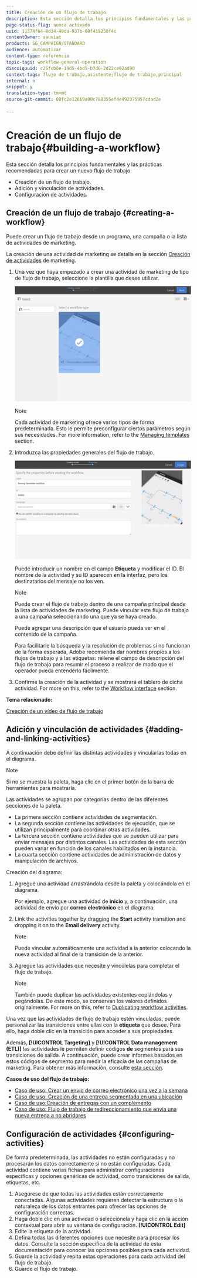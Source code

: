 ```yaml
---
title: Creación de un flujo de trabajo
description: Esta sección detalla los principios fundamentales y las prácticas recomendadas para crear un nuevo flujo de trabajo.
page-status-flag: nunca activado
uuid: 11374f64-8d34-40da-937b-09f419250f4c
contentOwner: sauviat
products: SG_CAMPAIGN/STANDARD
audience: automatizar
content-type: referencia
topic-tags: workflow-general-operation
discoiquuid: c26fcb0e-19d5-4bd5-b7d6-2d22ce92ad90
context-tags: flujo de trabajo,asistente;flujo de trabajo,principal
internal: n
snippet: y
translation-type: tm+mt
source-git-commit: 00fc2e12669a00c788355ef4e492375957cdad2e

---
```



# Creación de un flujo de trabajo{#building-a-workflow}

Esta sección detalla los principios fundamentales y las prácticas recomendadas para crear un nuevo flujo de trabajo:

* Creación de un flujo de trabajo.
* Adición y vinculación de actividades.
* Configuración de actividades.

## Creación de un flujo de trabajo {#creating-a-workflow}

Puede crear un flujo de trabajo desde un programa, una campaña o la lista de actividades de marketing.

La creación de una actividad de marketing se detalla en la sección [Creación de actividades](../../start/using/marketing-activities.md#creating-a-marketing-activity) de marketing.

1. Una vez que haya empezado a crear una actividad de marketing de tipo de flujo de trabajo, seleccione la plantilla que desee utilizar.

   ![](assets/workflow_creation_1.png)

   >[!NOTE]
   >
   >Cada actividad de marketing ofrece varios tipos de forma predeterminada. Esto le permite preconfigurar ciertos parámetros según sus necesidades. For more information, refer to the [Managing templates](../../start/using/about-templates.md) section.

1. Introduzca las propiedades generales del flujo de trabajo.

   ![](assets/workflow_creation_2.png)

   Puede introducir un nombre en el campo **Etiqueta** y modificar el ID. El nombre de la actividad y su ID aparecen en la interfaz, pero los destinatarios del mensaje no los ven.

   >[!NOTE]
   >
   >Puede crear el flujo de trabajo dentro de una campaña principal desde la lista de actividades de marketing. Puede vincular este flujo de trabajo a una campaña seleccionando una que ya se haya creado.

   Puede agregar una descripción que el usuario pueda ver en el contenido de la campaña.

   Para facilitarle la búsqueda y la resolución de problemas si no funcionan de la forma esperada, Adobe recomienda dar nombres propios a los flujos de trabajo y a las etiquetas: rellene el campo de descripción del flujo de trabajo para resumir el proceso a realizar de modo que el operador pueda entenderlo fácilmente.

1. Confirme la creación de la actividad y se mostrará el tablero de dicha actividad. For more on this, refer to the [Workflow interface](../../automating/using/workflow-interface.md) section.

**Tema relacionado:**

[Creación de un vídeo de flujo de trabajo](https://helpx.adobe.com/campaign/kt/acs/using/acs-create-workflow-feature-video-use.html)

## Adición y vinculación de actividades {#adding-and-linking-activities}

A continuación debe definir las distintas actividades y vincularlas todas en el diagrama.

>[!NOTE]
>
>Si no se muestra la paleta, haga clic en el primer botón de la barra de herramientas para mostrarla.

Las actividades se agrupan por categorías dentro de las diferentes secciones de la paleta.

* La primera sección contiene actividades de segmentación.
* La segunda sección contiene las actividades de ejecución, que se utilizan principalmente para coordinar otras actividades.
* La tercera sección contiene actividades que se pueden utilizar para enviar mensajes por distintos canales. Las actividades de esta sección pueden variar en función de los canales habilitados en la instancia.
* La cuarta sección contiene actividades de administración de datos y manipulación de archivos.

Creación del diagrama:

1. Agregue una actividad arrastrándola desde la paleta y colocándola en el diagrama.

   Por ejemplo, agregue una actividad de **inicio** y, a continuación, una actividad de envío por **correo electrónico** en el diagrama.

1. Link the activities together by dragging the **Start** activity transition and dropping it on to the **Email delivery** activity.

   >[!NOTE]
   >
   >Puede vincular automáticamente una actividad a la anterior colocando la nueva actividad al final de la transición de la anterior.

1. Agregue las actividades que necesite y vincúlelas para completar el flujo de trabajo.

   >[!NOTE]
   >
   >También puede duplicar las actividades existentes copiándolas y pegándolas. De este modo, se conservan los valores definidos originalmente. For more on this, refer to [Duplicating workflow activities](../../automating/using/workflow-interface.md#duplicating-workflow-activities).

Una vez que las actividades de flujo de trabajo estén vinculadas, puede personalizar las transiciones entre ellas con la **etiqueta** que desee. Para ello, haga doble clic en la transición para acceder a sus propiedades.

Además, **[!UICONTROL Targeting]** y **[!UICONTROL Data management (ETL)]** las actividades le permiten definir códigos **de** segmentos para sus transiciones de salida. A continuación, puede crear informes basados en estos códigos de segmento para medir la eficacia de las campañas de marketing. Para obtener más información, consulte [esta sección](../../reporting/using/creating-a-report-workflow-segment.md).

**Casos de uso del flujo de trabajo:**

* [Caso de uso: Crear un envío de correo electrónico una vez a la semana](../../automating/using/workflow-weekly-offer.md)
* [Caso de uso: Creación de una entrega segmentada en una ubicación](../../automating/using/workflow-segmentation-location.md)
* [Caso de uso:Creación de entregas con un complemento](../../automating/using/workflow-created-query-with-complement.md)
* [Caso de uso: Flujo de trabajo de redireccionamiento que envía una nueva entrega a no abridores](../../automating/using/workflow-cross-channel-retargeting.md)

## Configuración de actividades {#configuring-activities}

De forma predeterminada, las actividades no están configuradas y no procesarán los datos correctamente si no están configuradas. Cada actividad contiene varias fichas para administrar configuraciones específicas y opciones genéricas de actividad, como transiciones de salida, etiquetas, etc.

1. Asegúrese de que todas las actividades están correctamente conectadas. Algunas actividades requieren detectar la estructura o la naturaleza de los datos entrantes para ofrecer las opciones de configuración correctas.
1. Haga doble clic en una actividad o selecciónela y haga clic en la acción contextual para abrir su ventana de configuración. **[!UICONTROL Edit]**
1. Edite la etiqueta de la actividad.
1. Defina todas las diferentes opciones que necesite para procesar los datos. Consulte la sección específica de la actividad de esta documentación para conocer las opciones posibles para cada actividad.
1. Guarde la actividad y repita estas operaciones para cada actividad del flujo de trabajo.
1. Guarde el flujo de trabajo.

